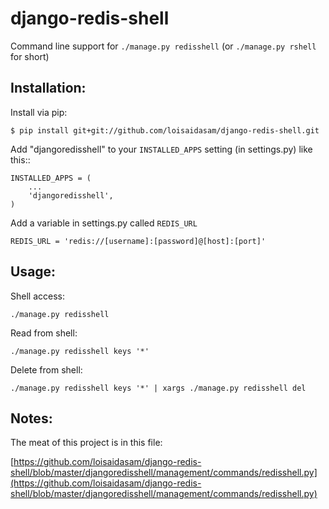 django-redis-shell
==================

Command line support for `./manage.py redisshell` (or `./manage.py rshell` for short)

## Installation:

Install via pip:

    $ pip install git+git://github.com/loisaidasam/django-redis-shell.git


Add "djangoredisshell" to your `INSTALLED_APPS` setting (in settings.py) like this::

    INSTALLED_APPS = (
        ...
        'djangoredisshell',
    )

Add a variable in settings.py called `REDIS_URL`

    REDIS_URL = 'redis://[username]:[password]@[host]:[port]'


## Usage:

Shell access:

    ./manage.py redisshell

Read from shell:

    ./manage.py redisshell keys '*'

Delete from shell:

    ./manage.py redisshell keys '*' | xargs ./manage.py redisshell del


## Notes:

The meat of this project is in this file:

[https://github.com/loisaidasam/django-redis-shell/blob/master/djangoredisshell/management/commands/redisshell.py](https://github.com/loisaidasam/django-redis-shell/blob/master/djangoredisshell/management/commands/redisshell.py)
